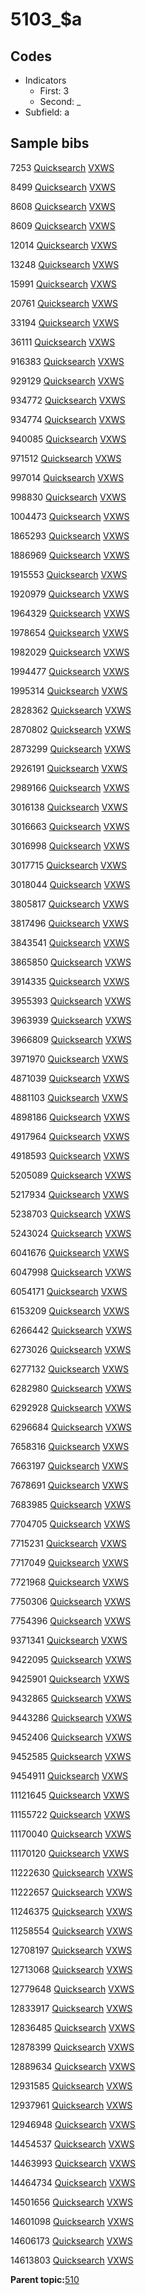# 5103\_$a

## Codes

-   Indicators
    -   First: 3
    -   Second: \_
-   Subfield: a

## Sample bibs

7253 [Quicksearch](https://search.library.yale.edu/catalog/7253) [VXWS](http://prodorbis.library.yale.edu:7014/vxws/GetHoldingsService?bibId=7253)

8499 [Quicksearch](https://search.library.yale.edu/catalog/8499) [VXWS](http://prodorbis.library.yale.edu:7014/vxws/GetHoldingsService?bibId=8499)

8608 [Quicksearch](https://search.library.yale.edu/catalog/8608) [VXWS](http://prodorbis.library.yale.edu:7014/vxws/GetHoldingsService?bibId=8608)

8609 [Quicksearch](https://search.library.yale.edu/catalog/8609) [VXWS](http://prodorbis.library.yale.edu:7014/vxws/GetHoldingsService?bibId=8609)

12014 [Quicksearch](https://search.library.yale.edu/catalog/12014) [VXWS](http://prodorbis.library.yale.edu:7014/vxws/GetHoldingsService?bibId=12014)

13248 [Quicksearch](https://search.library.yale.edu/catalog/13248) [VXWS](http://prodorbis.library.yale.edu:7014/vxws/GetHoldingsService?bibId=13248)

15991 [Quicksearch](https://search.library.yale.edu/catalog/15991) [VXWS](http://prodorbis.library.yale.edu:7014/vxws/GetHoldingsService?bibId=15991)

20761 [Quicksearch](https://search.library.yale.edu/catalog/20761) [VXWS](http://prodorbis.library.yale.edu:7014/vxws/GetHoldingsService?bibId=20761)

33194 [Quicksearch](https://search.library.yale.edu/catalog/33194) [VXWS](http://prodorbis.library.yale.edu:7014/vxws/GetHoldingsService?bibId=33194)

36111 [Quicksearch](https://search.library.yale.edu/catalog/36111) [VXWS](http://prodorbis.library.yale.edu:7014/vxws/GetHoldingsService?bibId=36111)

916383 [Quicksearch](https://search.library.yale.edu/catalog/916383) [VXWS](http://prodorbis.library.yale.edu:7014/vxws/GetHoldingsService?bibId=916383)

929129 [Quicksearch](https://search.library.yale.edu/catalog/929129) [VXWS](http://prodorbis.library.yale.edu:7014/vxws/GetHoldingsService?bibId=929129)

934772 [Quicksearch](https://search.library.yale.edu/catalog/934772) [VXWS](http://prodorbis.library.yale.edu:7014/vxws/GetHoldingsService?bibId=934772)

934774 [Quicksearch](https://search.library.yale.edu/catalog/934774) [VXWS](http://prodorbis.library.yale.edu:7014/vxws/GetHoldingsService?bibId=934774)

940085 [Quicksearch](https://search.library.yale.edu/catalog/940085) [VXWS](http://prodorbis.library.yale.edu:7014/vxws/GetHoldingsService?bibId=940085)

971512 [Quicksearch](https://search.library.yale.edu/catalog/971512) [VXWS](http://prodorbis.library.yale.edu:7014/vxws/GetHoldingsService?bibId=971512)

997014 [Quicksearch](https://search.library.yale.edu/catalog/997014) [VXWS](http://prodorbis.library.yale.edu:7014/vxws/GetHoldingsService?bibId=997014)

998830 [Quicksearch](https://search.library.yale.edu/catalog/998830) [VXWS](http://prodorbis.library.yale.edu:7014/vxws/GetHoldingsService?bibId=998830)

1004473 [Quicksearch](https://search.library.yale.edu/catalog/1004473) [VXWS](http://prodorbis.library.yale.edu:7014/vxws/GetHoldingsService?bibId=1004473)

1865293 [Quicksearch](https://search.library.yale.edu/catalog/1865293) [VXWS](http://prodorbis.library.yale.edu:7014/vxws/GetHoldingsService?bibId=1865293)

1886969 [Quicksearch](https://search.library.yale.edu/catalog/1886969) [VXWS](http://prodorbis.library.yale.edu:7014/vxws/GetHoldingsService?bibId=1886969)

1915553 [Quicksearch](https://search.library.yale.edu/catalog/1915553) [VXWS](http://prodorbis.library.yale.edu:7014/vxws/GetHoldingsService?bibId=1915553)

1920979 [Quicksearch](https://search.library.yale.edu/catalog/1920979) [VXWS](http://prodorbis.library.yale.edu:7014/vxws/GetHoldingsService?bibId=1920979)

1964329 [Quicksearch](https://search.library.yale.edu/catalog/1964329) [VXWS](http://prodorbis.library.yale.edu:7014/vxws/GetHoldingsService?bibId=1964329)

1978654 [Quicksearch](https://search.library.yale.edu/catalog/1978654) [VXWS](http://prodorbis.library.yale.edu:7014/vxws/GetHoldingsService?bibId=1978654)

1982029 [Quicksearch](https://search.library.yale.edu/catalog/1982029) [VXWS](http://prodorbis.library.yale.edu:7014/vxws/GetHoldingsService?bibId=1982029)

1994477 [Quicksearch](https://search.library.yale.edu/catalog/1994477) [VXWS](http://prodorbis.library.yale.edu:7014/vxws/GetHoldingsService?bibId=1994477)

1995314 [Quicksearch](https://search.library.yale.edu/catalog/1995314) [VXWS](http://prodorbis.library.yale.edu:7014/vxws/GetHoldingsService?bibId=1995314)

2828362 [Quicksearch](https://search.library.yale.edu/catalog/2828362) [VXWS](http://prodorbis.library.yale.edu:7014/vxws/GetHoldingsService?bibId=2828362)

2870802 [Quicksearch](https://search.library.yale.edu/catalog/2870802) [VXWS](http://prodorbis.library.yale.edu:7014/vxws/GetHoldingsService?bibId=2870802)

2873299 [Quicksearch](https://search.library.yale.edu/catalog/2873299) [VXWS](http://prodorbis.library.yale.edu:7014/vxws/GetHoldingsService?bibId=2873299)

2926191 [Quicksearch](https://search.library.yale.edu/catalog/2926191) [VXWS](http://prodorbis.library.yale.edu:7014/vxws/GetHoldingsService?bibId=2926191)

2989166 [Quicksearch](https://search.library.yale.edu/catalog/2989166) [VXWS](http://prodorbis.library.yale.edu:7014/vxws/GetHoldingsService?bibId=2989166)

3016138 [Quicksearch](https://search.library.yale.edu/catalog/3016138) [VXWS](http://prodorbis.library.yale.edu:7014/vxws/GetHoldingsService?bibId=3016138)

3016663 [Quicksearch](https://search.library.yale.edu/catalog/3016663) [VXWS](http://prodorbis.library.yale.edu:7014/vxws/GetHoldingsService?bibId=3016663)

3016998 [Quicksearch](https://search.library.yale.edu/catalog/3016998) [VXWS](http://prodorbis.library.yale.edu:7014/vxws/GetHoldingsService?bibId=3016998)

3017715 [Quicksearch](https://search.library.yale.edu/catalog/3017715) [VXWS](http://prodorbis.library.yale.edu:7014/vxws/GetHoldingsService?bibId=3017715)

3018044 [Quicksearch](https://search.library.yale.edu/catalog/3018044) [VXWS](http://prodorbis.library.yale.edu:7014/vxws/GetHoldingsService?bibId=3018044)

3805817 [Quicksearch](https://search.library.yale.edu/catalog/3805817) [VXWS](http://prodorbis.library.yale.edu:7014/vxws/GetHoldingsService?bibId=3805817)

3817496 [Quicksearch](https://search.library.yale.edu/catalog/3817496) [VXWS](http://prodorbis.library.yale.edu:7014/vxws/GetHoldingsService?bibId=3817496)

3843541 [Quicksearch](https://search.library.yale.edu/catalog/3843541) [VXWS](http://prodorbis.library.yale.edu:7014/vxws/GetHoldingsService?bibId=3843541)

3865850 [Quicksearch](https://search.library.yale.edu/catalog/3865850) [VXWS](http://prodorbis.library.yale.edu:7014/vxws/GetHoldingsService?bibId=3865850)

3914335 [Quicksearch](https://search.library.yale.edu/catalog/3914335) [VXWS](http://prodorbis.library.yale.edu:7014/vxws/GetHoldingsService?bibId=3914335)

3955393 [Quicksearch](https://search.library.yale.edu/catalog/3955393) [VXWS](http://prodorbis.library.yale.edu:7014/vxws/GetHoldingsService?bibId=3955393)

3963939 [Quicksearch](https://search.library.yale.edu/catalog/3963939) [VXWS](http://prodorbis.library.yale.edu:7014/vxws/GetHoldingsService?bibId=3963939)

3966809 [Quicksearch](https://search.library.yale.edu/catalog/3966809) [VXWS](http://prodorbis.library.yale.edu:7014/vxws/GetHoldingsService?bibId=3966809)

3971970 [Quicksearch](https://search.library.yale.edu/catalog/3971970) [VXWS](http://prodorbis.library.yale.edu:7014/vxws/GetHoldingsService?bibId=3971970)

4871039 [Quicksearch](https://search.library.yale.edu/catalog/4871039) [VXWS](http://prodorbis.library.yale.edu:7014/vxws/GetHoldingsService?bibId=4871039)

4881103 [Quicksearch](https://search.library.yale.edu/catalog/4881103) [VXWS](http://prodorbis.library.yale.edu:7014/vxws/GetHoldingsService?bibId=4881103)

4898186 [Quicksearch](https://search.library.yale.edu/catalog/4898186) [VXWS](http://prodorbis.library.yale.edu:7014/vxws/GetHoldingsService?bibId=4898186)

4917964 [Quicksearch](https://search.library.yale.edu/catalog/4917964) [VXWS](http://prodorbis.library.yale.edu:7014/vxws/GetHoldingsService?bibId=4917964)

4918593 [Quicksearch](https://search.library.yale.edu/catalog/4918593) [VXWS](http://prodorbis.library.yale.edu:7014/vxws/GetHoldingsService?bibId=4918593)

5205089 [Quicksearch](https://search.library.yale.edu/catalog/5205089) [VXWS](http://prodorbis.library.yale.edu:7014/vxws/GetHoldingsService?bibId=5205089)

5217934 [Quicksearch](https://search.library.yale.edu/catalog/5217934) [VXWS](http://prodorbis.library.yale.edu:7014/vxws/GetHoldingsService?bibId=5217934)

5238703 [Quicksearch](https://search.library.yale.edu/catalog/5238703) [VXWS](http://prodorbis.library.yale.edu:7014/vxws/GetHoldingsService?bibId=5238703)

5243024 [Quicksearch](https://search.library.yale.edu/catalog/5243024) [VXWS](http://prodorbis.library.yale.edu:7014/vxws/GetHoldingsService?bibId=5243024)

6041676 [Quicksearch](https://search.library.yale.edu/catalog/6041676) [VXWS](http://prodorbis.library.yale.edu:7014/vxws/GetHoldingsService?bibId=6041676)

6047998 [Quicksearch](https://search.library.yale.edu/catalog/6047998) [VXWS](http://prodorbis.library.yale.edu:7014/vxws/GetHoldingsService?bibId=6047998)

6054171 [Quicksearch](https://search.library.yale.edu/catalog/6054171) [VXWS](http://prodorbis.library.yale.edu:7014/vxws/GetHoldingsService?bibId=6054171)

6153209 [Quicksearch](https://search.library.yale.edu/catalog/6153209) [VXWS](http://prodorbis.library.yale.edu:7014/vxws/GetHoldingsService?bibId=6153209)

6266442 [Quicksearch](https://search.library.yale.edu/catalog/6266442) [VXWS](http://prodorbis.library.yale.edu:7014/vxws/GetHoldingsService?bibId=6266442)

6273026 [Quicksearch](https://search.library.yale.edu/catalog/6273026) [VXWS](http://prodorbis.library.yale.edu:7014/vxws/GetHoldingsService?bibId=6273026)

6277132 [Quicksearch](https://search.library.yale.edu/catalog/6277132) [VXWS](http://prodorbis.library.yale.edu:7014/vxws/GetHoldingsService?bibId=6277132)

6282980 [Quicksearch](https://search.library.yale.edu/catalog/6282980) [VXWS](http://prodorbis.library.yale.edu:7014/vxws/GetHoldingsService?bibId=6282980)

6292928 [Quicksearch](https://search.library.yale.edu/catalog/6292928) [VXWS](http://prodorbis.library.yale.edu:7014/vxws/GetHoldingsService?bibId=6292928)

6296684 [Quicksearch](https://search.library.yale.edu/catalog/6296684) [VXWS](http://prodorbis.library.yale.edu:7014/vxws/GetHoldingsService?bibId=6296684)

7658316 [Quicksearch](https://search.library.yale.edu/catalog/7658316) [VXWS](http://prodorbis.library.yale.edu:7014/vxws/GetHoldingsService?bibId=7658316)

7663197 [Quicksearch](https://search.library.yale.edu/catalog/7663197) [VXWS](http://prodorbis.library.yale.edu:7014/vxws/GetHoldingsService?bibId=7663197)

7678691 [Quicksearch](https://search.library.yale.edu/catalog/7678691) [VXWS](http://prodorbis.library.yale.edu:7014/vxws/GetHoldingsService?bibId=7678691)

7683985 [Quicksearch](https://search.library.yale.edu/catalog/7683985) [VXWS](http://prodorbis.library.yale.edu:7014/vxws/GetHoldingsService?bibId=7683985)

7704705 [Quicksearch](https://search.library.yale.edu/catalog/7704705) [VXWS](http://prodorbis.library.yale.edu:7014/vxws/GetHoldingsService?bibId=7704705)

7715231 [Quicksearch](https://search.library.yale.edu/catalog/7715231) [VXWS](http://prodorbis.library.yale.edu:7014/vxws/GetHoldingsService?bibId=7715231)

7717049 [Quicksearch](https://search.library.yale.edu/catalog/7717049) [VXWS](http://prodorbis.library.yale.edu:7014/vxws/GetHoldingsService?bibId=7717049)

7721968 [Quicksearch](https://search.library.yale.edu/catalog/7721968) [VXWS](http://prodorbis.library.yale.edu:7014/vxws/GetHoldingsService?bibId=7721968)

7750306 [Quicksearch](https://search.library.yale.edu/catalog/7750306) [VXWS](http://prodorbis.library.yale.edu:7014/vxws/GetHoldingsService?bibId=7750306)

7754396 [Quicksearch](https://search.library.yale.edu/catalog/7754396) [VXWS](http://prodorbis.library.yale.edu:7014/vxws/GetHoldingsService?bibId=7754396)

9371341 [Quicksearch](https://search.library.yale.edu/catalog/9371341) [VXWS](http://prodorbis.library.yale.edu:7014/vxws/GetHoldingsService?bibId=9371341)

9422095 [Quicksearch](https://search.library.yale.edu/catalog/9422095) [VXWS](http://prodorbis.library.yale.edu:7014/vxws/GetHoldingsService?bibId=9422095)

9425901 [Quicksearch](https://search.library.yale.edu/catalog/9425901) [VXWS](http://prodorbis.library.yale.edu:7014/vxws/GetHoldingsService?bibId=9425901)

9432865 [Quicksearch](https://search.library.yale.edu/catalog/9432865) [VXWS](http://prodorbis.library.yale.edu:7014/vxws/GetHoldingsService?bibId=9432865)

9443286 [Quicksearch](https://search.library.yale.edu/catalog/9443286) [VXWS](http://prodorbis.library.yale.edu:7014/vxws/GetHoldingsService?bibId=9443286)

9452406 [Quicksearch](https://search.library.yale.edu/catalog/9452406) [VXWS](http://prodorbis.library.yale.edu:7014/vxws/GetHoldingsService?bibId=9452406)

9452585 [Quicksearch](https://search.library.yale.edu/catalog/9452585) [VXWS](http://prodorbis.library.yale.edu:7014/vxws/GetHoldingsService?bibId=9452585)

9454911 [Quicksearch](https://search.library.yale.edu/catalog/9454911) [VXWS](http://prodorbis.library.yale.edu:7014/vxws/GetHoldingsService?bibId=9454911)

11121645 [Quicksearch](https://search.library.yale.edu/catalog/11121645) [VXWS](http://prodorbis.library.yale.edu:7014/vxws/GetHoldingsService?bibId=11121645)

11155722 [Quicksearch](https://search.library.yale.edu/catalog/11155722) [VXWS](http://prodorbis.library.yale.edu:7014/vxws/GetHoldingsService?bibId=11155722)

11170040 [Quicksearch](https://search.library.yale.edu/catalog/11170040) [VXWS](http://prodorbis.library.yale.edu:7014/vxws/GetHoldingsService?bibId=11170040)

11170120 [Quicksearch](https://search.library.yale.edu/catalog/11170120) [VXWS](http://prodorbis.library.yale.edu:7014/vxws/GetHoldingsService?bibId=11170120)

11222630 [Quicksearch](https://search.library.yale.edu/catalog/11222630) [VXWS](http://prodorbis.library.yale.edu:7014/vxws/GetHoldingsService?bibId=11222630)

11222657 [Quicksearch](https://search.library.yale.edu/catalog/11222657) [VXWS](http://prodorbis.library.yale.edu:7014/vxws/GetHoldingsService?bibId=11222657)

11246375 [Quicksearch](https://search.library.yale.edu/catalog/11246375) [VXWS](http://prodorbis.library.yale.edu:7014/vxws/GetHoldingsService?bibId=11246375)

11258554 [Quicksearch](https://search.library.yale.edu/catalog/11258554) [VXWS](http://prodorbis.library.yale.edu:7014/vxws/GetHoldingsService?bibId=11258554)

12708197 [Quicksearch](https://search.library.yale.edu/catalog/12708197) [VXWS](http://prodorbis.library.yale.edu:7014/vxws/GetHoldingsService?bibId=12708197)

12713068 [Quicksearch](https://search.library.yale.edu/catalog/12713068) [VXWS](http://prodorbis.library.yale.edu:7014/vxws/GetHoldingsService?bibId=12713068)

12779648 [Quicksearch](https://search.library.yale.edu/catalog/12779648) [VXWS](http://prodorbis.library.yale.edu:7014/vxws/GetHoldingsService?bibId=12779648)

12833917 [Quicksearch](https://search.library.yale.edu/catalog/12833917) [VXWS](http://prodorbis.library.yale.edu:7014/vxws/GetHoldingsService?bibId=12833917)

12836485 [Quicksearch](https://search.library.yale.edu/catalog/12836485) [VXWS](http://prodorbis.library.yale.edu:7014/vxws/GetHoldingsService?bibId=12836485)

12878399 [Quicksearch](https://search.library.yale.edu/catalog/12878399) [VXWS](http://prodorbis.library.yale.edu:7014/vxws/GetHoldingsService?bibId=12878399)

12889634 [Quicksearch](https://search.library.yale.edu/catalog/12889634) [VXWS](http://prodorbis.library.yale.edu:7014/vxws/GetHoldingsService?bibId=12889634)

12931585 [Quicksearch](https://search.library.yale.edu/catalog/12931585) [VXWS](http://prodorbis.library.yale.edu:7014/vxws/GetHoldingsService?bibId=12931585)

12937961 [Quicksearch](https://search.library.yale.edu/catalog/12937961) [VXWS](http://prodorbis.library.yale.edu:7014/vxws/GetHoldingsService?bibId=12937961)

12946948 [Quicksearch](https://search.library.yale.edu/catalog/12946948) [VXWS](http://prodorbis.library.yale.edu:7014/vxws/GetHoldingsService?bibId=12946948)

14454537 [Quicksearch](https://search.library.yale.edu/catalog/14454537) [VXWS](http://prodorbis.library.yale.edu:7014/vxws/GetHoldingsService?bibId=14454537)

14463993 [Quicksearch](https://search.library.yale.edu/catalog/14463993) [VXWS](http://prodorbis.library.yale.edu:7014/vxws/GetHoldingsService?bibId=14463993)

14464734 [Quicksearch](https://search.library.yale.edu/catalog/14464734) [VXWS](http://prodorbis.library.yale.edu:7014/vxws/GetHoldingsService?bibId=14464734)

14501656 [Quicksearch](https://search.library.yale.edu/catalog/14501656) [VXWS](http://prodorbis.library.yale.edu:7014/vxws/GetHoldingsService?bibId=14501656)

14601098 [Quicksearch](https://search.library.yale.edu/catalog/14601098) [VXWS](http://prodorbis.library.yale.edu:7014/vxws/GetHoldingsService?bibId=14601098)

14606173 [Quicksearch](https://search.library.yale.edu/catalog/14606173) [VXWS](http://prodorbis.library.yale.edu:7014/vxws/GetHoldingsService?bibId=14606173)

14613803 [Quicksearch](https://search.library.yale.edu/catalog/14613803) [VXWS](http://prodorbis.library.yale.edu:7014/vxws/GetHoldingsService?bibId=14613803)

**Parent topic:**[510](../../tags/510/510.md)


